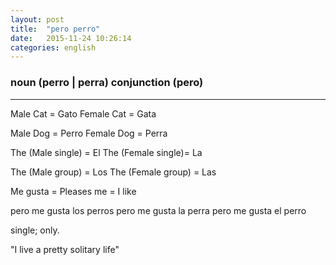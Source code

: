 ```yaml
---
layout: post
title:  "pero perro"
date:   2015-11-24 10:26:14
categories: english
---
```

### noun (perro | perra) conjunction (pero)
-----------

Male Cat = Gato
Female Cat = Gata

Male Dog = Perro
Female Dog = Perra

The (Male single) = El
The (Female single)= La

The (Male group) = Los
The (Female group) = Las


Me gusta = Pleases me = I like

pero me gusta los perros
pero me gusta la perra
pero me gusta el perro




single; only.

"I live a pretty solitary life"

